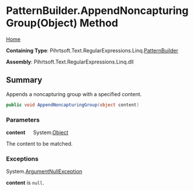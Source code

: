 # PatternBuilder\.AppendNoncapturingGroup\(Object\) Method

[Home](../../../../../../README.md)

**Containing Type**: Pihrtsoft\.Text\.RegularExpressions\.Linq\.[PatternBuilder](../README.md)

**Assembly**: Pihrtsoft\.Text\.RegularExpressions\.Linq\.dll

## Summary

Appends a noncapturing group with a specified content\.

```csharp
public void AppendNoncapturingGroup(object content)
```

### Parameters

**content** &emsp; System\.[Object](https://docs.microsoft.com/en-us/dotnet/api/system.object)

The content to be matched\.

### Exceptions

System\.[ArgumentNullException](https://docs.microsoft.com/en-us/dotnet/api/system.argumentnullexception)

**content** is `null`\.

